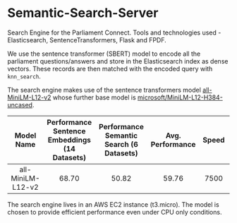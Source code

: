 # Semantic-Search-Server

Search Engine for the Parliament Connect. Tools and technologies used - Elasticsearch, SentenceTransformers, Flask and FPDF.

We use the sentence transformer (SBERT) model to encode all the parliament questions/answers and store in the Elasticsearch index as dense vectors.
These records are then matched with the encoded query with `knn_search`.

The search engine makes use of the sentence transformers model 
[all-MiniLM-L12-v2](https://huggingface.co/sentence-transformers/all-MiniLM-L12-v2) 
whose further base model is [microsoft/MiniLM-L12-H384-uncased](https://huggingface.co/microsoft/MiniLM-L12-H384-uncased).

|Model Name          |Performance Sentence Embeddings (14 Datasets)  |Performance Semantic Search (6 Datasets)  |Avg. Performance  |Speed  |Model Size  |
|:------------------:|:---------------------------------------------:|:----------------------------------------:|:----------------:|:-----:|:----------:|
|all-MiniLM-L12-v2   |68.70                                          |50.82                                     |59.76             |7500   |120 MB      |


The search engine lives in an AWS EC2 instance (t3.micro). The model is chosen to provide efficient performance even under CPU only conditions.
